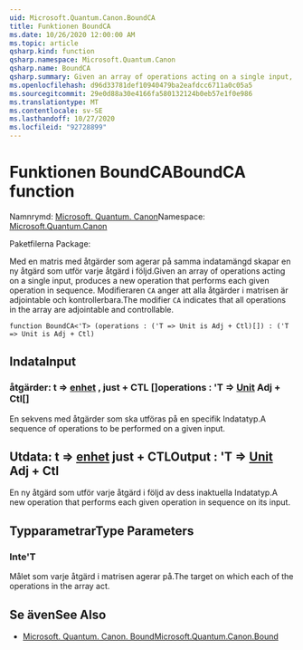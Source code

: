 ```yaml
---
uid: Microsoft.Quantum.Canon.BoundCA
title: Funktionen BoundCA
ms.date: 10/26/2020 12:00:00 AM
ms.topic: article
qsharp.kind: function
qsharp.namespace: Microsoft.Quantum.Canon
qsharp.name: BoundCA
qsharp.summary: Given an array of operations acting on a single input, produces a new operation that performs each given operation in sequence. The modifier `CA` indicates that all operations in the array are adjointable and controllable.
ms.openlocfilehash: d96d33781def10940479ba2eafdcc6711a0c05a5
ms.sourcegitcommit: 29e0d88a30e4166fa580132124b0eb57e1f0e986
ms.translationtype: MT
ms.contentlocale: sv-SE
ms.lasthandoff: 10/27/2020
ms.locfileid: "92728899"
---
```

# <a name="boundca-function"></a><span data-ttu-id="dc572-102">Funktionen BoundCA</span><span class="sxs-lookup"><span data-stu-id="dc572-102">BoundCA function</span></span>

<span data-ttu-id="dc572-103">Namnrymd: [Microsoft. Quantum. Canon](xref:Microsoft.Quantum.Canon)</span><span class="sxs-lookup"><span data-stu-id="dc572-103">Namespace: [Microsoft.Quantum.Canon](xref:Microsoft.Quantum.Canon)</span></span>

<span data-ttu-id="dc572-104">Paketfilerna [](https://nuget.org/packages/)</span><span class="sxs-lookup"><span data-stu-id="dc572-104">Package: [](https://nuget.org/packages/)</span></span>


<span data-ttu-id="dc572-105">Med en matris med åtgärder som agerar på samma indatamängd skapar en ny åtgärd som utför varje åtgärd i följd.</span><span class="sxs-lookup"><span data-stu-id="dc572-105">Given an array of operations acting on a single input, produces a new operation that performs each given operation in sequence.</span></span>
<span data-ttu-id="dc572-106">Modifieraren `CA` anger att alla åtgärder i matrisen är adjointable och kontrollerbara.</span><span class="sxs-lookup"><span data-stu-id="dc572-106">The modifier `CA` indicates that all operations in the array are adjointable and controllable.</span></span>

```qsharp
function BoundCA<'T> (operations : ('T => Unit is Adj + Ctl)[]) : ('T => Unit is Adj + Ctl)
```


## <a name="input"></a><span data-ttu-id="dc572-107">Indata</span><span class="sxs-lookup"><span data-stu-id="dc572-107">Input</span></span>

### <a name="operations--t--unit-adj--ctl"></a><span data-ttu-id="dc572-108">åtgärder: t => [enhet](xref:microsoft.quantum.lang-ref.unit) , just + CTL []</span><span class="sxs-lookup"><span data-stu-id="dc572-108">operations : 'T => [Unit](xref:microsoft.quantum.lang-ref.unit) Adj + Ctl[]</span></span>

<span data-ttu-id="dc572-109">En sekvens med åtgärder som ska utföras på en specifik Indatatyp.</span><span class="sxs-lookup"><span data-stu-id="dc572-109">A sequence of operations to be performed on a given input.</span></span>



## <a name="output--t--unit-adj--ctl"></a><span data-ttu-id="dc572-110">Utdata: t => [enhet](xref:microsoft.quantum.lang-ref.unit) just + CTL</span><span class="sxs-lookup"><span data-stu-id="dc572-110">Output : 'T => [Unit](xref:microsoft.quantum.lang-ref.unit) Adj + Ctl</span></span>

<span data-ttu-id="dc572-111">En ny åtgärd som utför varje åtgärd i följd av dess inaktuella Indatatyp.</span><span class="sxs-lookup"><span data-stu-id="dc572-111">A new operation that performs each given operation in sequence on its input.</span></span>

## <a name="type-parameters"></a><span data-ttu-id="dc572-112">Typparametrar</span><span class="sxs-lookup"><span data-stu-id="dc572-112">Type Parameters</span></span>

### <a name="t"></a><span data-ttu-id="dc572-113">Inte</span><span class="sxs-lookup"><span data-stu-id="dc572-113">'T</span></span>

<span data-ttu-id="dc572-114">Målet som varje åtgärd i matrisen agerar på.</span><span class="sxs-lookup"><span data-stu-id="dc572-114">The target on which each of the operations in the array act.</span></span>

## <a name="see-also"></a><span data-ttu-id="dc572-115">Se även</span><span class="sxs-lookup"><span data-stu-id="dc572-115">See Also</span></span>

- [<span data-ttu-id="dc572-116">Microsoft. Quantum. Canon. Bound</span><span class="sxs-lookup"><span data-stu-id="dc572-116">Microsoft.Quantum.Canon.Bound</span></span>](xref:Microsoft.Quantum.Canon.Bound)